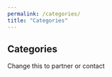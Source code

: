 ```yaml
---
permalink: /categories/
title: "Categories"
---
```


## Categories

Change this to partner or contact 

